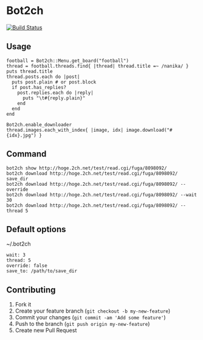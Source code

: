 # Bot2ch
[![Build Status](https://travis-ci.org/Manbo-/bot2ch.png)](https://travis-ci.org/Manbo-/bot2ch)

## Usage

    football = Bot2ch::Menu.get_board("football")
    thread = football.threads.find{ |thread| thread.title =~ /nanika/ }
    puts thread.title
    thread.posts.each do |post|
      puts post.plain # or post.block
      if post.has_replies?
        post.replies.each do |reply|
          puts "\t#{reply.plain}"
        end
      end
    end

    Bot2ch.enable_downloader
    thread.images.each_with_index{ |image, idx| image.download("#{idx}.jpg") }

## Command

    bot2ch show http://hoge.2ch.net/test/read.cgi/fuga/8098092/
    bot2ch download http://hoge.2ch.net/test/read.cgi/fuga/8098092/ save_dir
    bot2ch download http://hoge.2ch.net/test/read.cgi/fuga/8098092/ --override
    bot2ch download http://hoge.2ch.net/test/read.cgi/fuga/8098092/ --wait 30
    bot2ch download http://hoge.2ch.net/test/read.cgi/fuga/8098092/ --thread 5

## Default options

~/.bot2ch

    wait: 3
    thread: 5
    override: false
    save_to: /path/to/save_dir

## Contributing

1. Fork it
2. Create your feature branch (`git checkout -b my-new-feature`)
3. Commit your changes (`git commit -am 'Add some feature'`)
4. Push to the branch (`git push origin my-new-feature`)
5. Create new Pull Request
